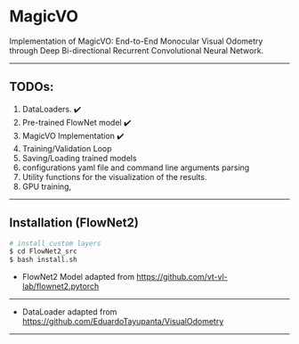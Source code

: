 # MagicVO
Implementation of MagicVO: End-to-End Monocular Visual Odometry through Deep Bi-directional  Recurrent Convolutional Neural Network.

---

## __TODOs:__
1. DataLoaders. :heavy_check_mark:
2. Pre-trained FlowNet model :heavy_check_mark:
3. MagicVO Implementation :heavy_check_mark:
4. Training/Validation Loop
5. Saving/Loading trained models
6. configurations yaml file and command line arguments parsing
7. Utility functions for the visualization of the results.
8. GPU training, 

---

## Installation (FlowNet2)
```bash
# install custom layers
$ cd FlowNet2_src
$ bash install.sh
```
* FlowNet2 Model adapted from https://github.com/vt-vl-lab/flownet2.pytorch

---

* DataLoader adapted from https://github.com/EduardoTayupanta/VisualOdometry

---

